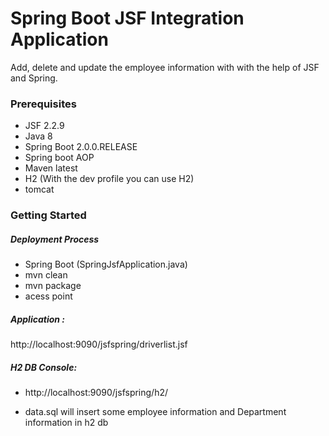 # Spring Boot JSF Integration Application
Add, delete and update the employee information with with the help of JSF and Spring.

### Prerequisites
- JSF 2.2.9
- Java 8
- Spring Boot 2.0.0.RELEASE 
- Spring boot AOP
- Maven latest
- H2 (With the dev profile you can use H2)
- tomcat

### Getting Started
##### Deployment Process
- Spring Boot (SpringJsfApplication.java)
- mvn clean
- mvn package 
- acess point

#####  Application :
http://localhost:9090/jsfspring/driverlist.jsf
#####   H2 DB Console:
-  http://localhost:9090/jsfspring/h2/

- data.sql will insert some employee information and Department information in h2 db
